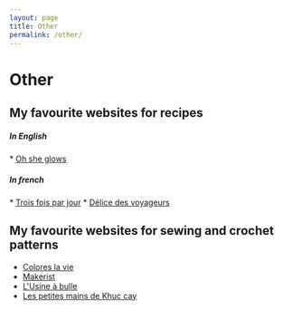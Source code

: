 ```yaml
---
layout: page
title: Other
permalink: /other/
---
```


# Other

## My favourite websites for recipes 

<h5>In English</h5>
<td markdown="1">
* <a href="https://ohsheglows.com" target="_blank"> Oh she glows </a>
 
<h5>In french</h5>
<td markdown="1">
* <a href="https://www.troisfoisparjour.com/fr/" target="_blank">Trois fois par jour</a>
* <a href="https://delicesvoyageursgourmets.blogspot.com" target="_blank">Délice des voyageurs</a>

## My favourite websites for sewing and crochet patterns

* <a href="https://www.coloreslavie.com" target="_blank">Colores la vie</a>
* <a href="https://www.makerist.fr" target="_blank">Makerist</a>
* <a href="http://lusineabulle.blogspot.com" target="_blank">L'Usine à bulle</a>
* <a href="https://khuccay.com" target="_blank">Les petites mains de Khuc cay</a>

